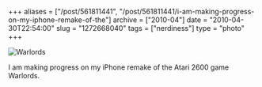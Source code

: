 +++
aliases = ["/post/561811441", "/post/561811441/i-am-making-progress-on-my-iphone-remake-of-the"]
archive = ["2010-04"]
date = "2010-04-30T22:54:00"
slug = "1272668040"
tags = ["nerdiness"]
type = "photo"
+++

![Warlords][1]

I am making progress on my iPhone remake of the Atari 2600 game Warlords.

[1]: http://36.media.tumblr.com/tumblr_l1poy6Yab91qaxyu1o1_1280.png
